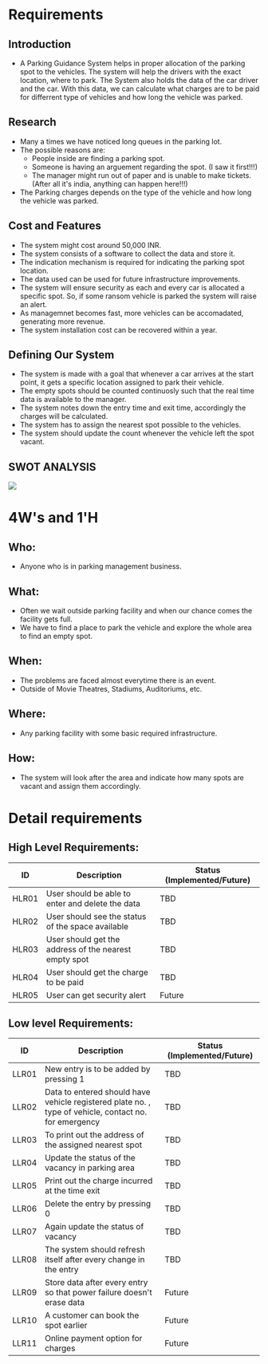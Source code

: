 # Requirements
## Introduction


* A Parking Guidance System helps in proper allocation of the parking spot to the vehicles. The system will help the drivers with the exact location, where to park. The System also holds the data of the car driver and the car. With this data, we can calculate what charges are to be paid for differrent type of vehicles and how long the vehicle was parked.

## Research

* Many a times we have noticed long queues in the parking lot.
* The possible reasons are:
    * People inside are finding a parking spot.
    * Someone is having an arguement regarding the spot. (I saw it first!!!)
    * The manager might run out of paper and is unable to make tickets.(After all it's india, anything can happen here!!!)
* The Parking charges depends on the type of the vehicle and how long the vehicle was parked.

## Cost and Features
* The system might cost around 50,000 INR.
* The system consists of a software to collect the data and store it.
* The indication mechanism is required for indicating the parking spot location.
* The data used can be used for future infrastructure improvements.
* The system will ensure security as each and every car is allocated a specific spot. So, if some ransom vehicle is parked the system will raise an alert.
* As managemnet becomes fast, more vehicles can be accomadated, generating more revenue.
* The system installation cost can be recovered within a year.


## Defining Our System
* The system is made with a goal that whenever a car arrives at the start point, it gets a specific location assigned to park their vehicle.
* The empty spots should be counted continuosly such that the real time data is available to the manager.
* The system notes down the entry time and exit time, accordingly the charges will be calculated.
* The system has to assign the nearest spot possible to the vehicles.
* The system should update the count whenever the vehicle left the spot vacant.

## SWOT ANALYSIS
<img src="https://github.com/Dhyey-Hulk/LTTS-MiniProject/blob/master/Images_Videos/Parking management.png">

# 4W&#39;s and 1&#39;H

## Who:
* Anyone who is in parking management business.
## What:

* Often we wait outside parking facility and when our chance comes the facility gets full.
* We have to find a place to park the vehicle and explore the whole area to find an empty spot. 

## When:

* The problems are faced almost everytime there is an event. 
* Outside of Movie Theatres, Stadiums, Auditoriums, etc.

## Where:

* Any parking facility with some basic required infrastructure.

## How:

* The system will look after the area and indicate how many spots are vacant and assign them accordingly.

# Detail requirements
## High Level Requirements:

| ID | Description | Status (Implemented/Future) |
|----|-------------|-----------------------------|
| HLR01 | User should be able to enter and delete the data | TBD |
| HLR02 | User should see the status of the space available | TBD |
| HLR03 | User should get the address of the nearest empty spot | TBD |
| HLR04 | User should get the charge to be paid | TBD |
| HLR05 | User can get security alert | Future |


##  Low level Requirements:
| ID | Description | Status (Implemented/Future) |
|----|-------------|-----------------------------|
| LLR01 | New entry is to be added by pressing 1 | TBD |
| LLR02 | Data to entered should have vehicle registered plate no. , type of vehicle, contact no. for emergency | TBD |
| LLR03 | To print out the address of the assigned nearest spot | TBD |
| LLR04 | Update the status of the vacancy in parking area | TBD |
| LLR05 | Print out the charge incurred at the time exit | TBD |
| LLR06 | Delete the entry by pressing 0 | TBD |
| LLR07 | Again update the status of vacancy | TBD |
| LLR08 | The system should refresh itself after every change in the entry | TBD |
| LLR09 | Store data after every entry so that power failure doesn't erase data | Future |
| LLR10 | A customer can book the spot earlier | Future |
| LLR11 | Online payment option for charges | Future |